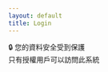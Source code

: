 ```yaml
---
layout: default
title: Login
---
```

    
<div id="error-message" class="error-message"></div>

<div id="buttonDiv"></div>

<p class="security-note">
  🔒 您的資料安全受到保護<br>
  只有授權用戶可以訪問此系統
</p>


<script>
  // Check if user is already logged in
  const existingSession = localStorage.getItem('auth_session');
  if (existingSession) {
    try {
      const session = JSON.parse(existingSession);
      if (session.expiresAt && session.expiresAt > Date.now()) {
        // User is already logged in, redirect to home
        window.location.href = '/';
      }
    } catch (e) {
      localStorage.removeItem('auth_session');
    }
  }

  // Load auth script
  const script = document.createElement('script');
  script.src = 'accounting/assets/auth.js';
  script.onload = function() {
    // Initialize auth and render button
    authManager.init().then(() => {
      authManager.renderSignInButton('buttonDiv');
    });
  };
  document.head.appendChild(script);
  
  // Check for error in URL params
  const urlParams = new URLSearchParams(window.location.search);
  if (urlParams.get('error') === 'unauthorized') {
    const errorEl = document.getElementById('error-message');
    errorEl.textContent = '您的帳號未被授權訪問此系統';
    errorEl.style.display = 'block';
  }
</script>